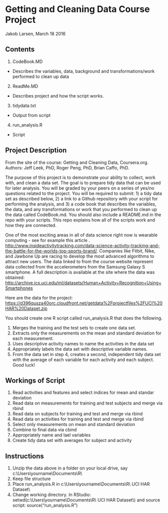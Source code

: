 # Getting and Cleaning Data Course Project
Jakob Larsen, March 18 2016

## Contents
1. CodeBook.MD
  * Describes the variables, data, background and transformations/work performed to clean up data
2. ReadMe.MD
  * Describes project and how the script works. 
3. tidydata.txt
  * Output from script
4. run_analysis.R
  * Script
  
## Project Description
From the site of the course: Getting and Cleaning Data, Coursera.org. Authors: Jeff Leek, PhD, Roger Peng, PhD, Brian Caffo, PhD.

The purpose of this project is to demonstrate your ability to collect, work with, and clean a data set. The goal is to prepare tidy data that can be used for later analysis. You will be graded by your peers on a series of yes/no questions related to the project. You will be required to submit: 1) a tidy data set as described below, 2) a link to a Github repository with your script for performing the analysis, and 3) a code book that describes the variables, the data, and any transformations or work that you performed to clean up the data called CodeBook.md. You should also include a README.md in the repo with your scripts. This repo explains how all of the scripts work and how they are connected.

One of the most exciting areas in all of data science right now is wearable computing - see for example this article . http://www.insideactivitytracking.com/data-science-activity-tracking-and-the-battle-for-the-worlds-top-sports-brand/. Companies like Fitbit, Nike, and Jawbone Up are racing to develop the most advanced algorithms to attract new users. The data linked to from the course website represent data collected from the accelerometers from the Samsung Galaxy S smartphone. A full description is available at the site where the data was obtained:
http://archive.ics.uci.edu/ml/datasets/Human+Activity+Recognition+Using+Smartphones

Here are the data for the project:
https://d396qusza40orc.cloudfront.net/getdata%2Fprojectfiles%2FUCI%20HAR%20Dataset.zip

You should create one R script called run_analysis.R that does the following.
1.	Merges the training and the test sets to create one data set.
2.	Extracts only the measurements on the mean and standard deviation for each measurement.
3.	Uses descriptive activity names to name the activities in the data set
4.	Appropriately labels the data set with descriptive variable names.
5.	From the data set in step 4, creates a second, independent tidy data set with the average of each variable for each activity and each subject.
Good luck!

## Workings of Script
1. Read activities and features and select indices for mean and standar deviation
2. Read data on measurements for training and test subjects and merge via rbind
3. Read data on subjects for training and test and merge via rbind
4. Read data on activities for training and test and merge via rbind
5. Select only measurements on mean and standard deviation
6. Combine to final data via cbind
7. Appropriately name and lael variables
8. Create tidy data set with averages for subject and activity

## Instructions
1. Unzip the data above in a folder on your local drive, say c:\Users\yourname\Documents\R\
2. Keep file structure
3. Place run_analysis.R in c:\Users\yourname\Documents\R\ UCI HAR Dataset\
4. Change working directory. In RStudio: setwd(c:\\Users\\yourname\\Documents\\R\\ UCI HAR Dataset\\) and source script: source(“run_analysis.R”)


